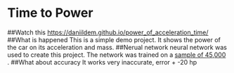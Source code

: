 # Time to Power
##Watch this
https://daniildem.github.io/power_of_acceleration_time/
##What is happened
This is a simple demo project. It shows the power of the car on its acceleration and mass.
##Nerual network
neural network was used to create this project. The network was trained on a [sample of 45,000](https://github.com/DaniilDem/power_of_acceleration_time/blob/master/nerual_network/db_auto.xlsx) .
##What about accuracy
It works very inaccurate, error + -20 hp